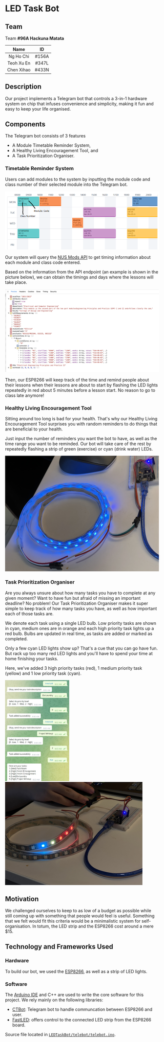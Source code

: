 # LED Task Bot

## Team

Team **#96A Hackuna Matata**

|Name       |ID    |
|:---------:|:----:|
|Ng Ho Chi  |#156A |
|Teoh Xu En |#347L |
|Chen Xihao |#433N |

## Description

Our project implements a Telegram bot that controls a 3-in-1 hardware system on chip that infuses convenience and simplicity, making it fun and easy to keep your life organised.

## Components

The Telegram bot consists of 3 features

- A Module Timetable Reminder System,
- A Healthy Living Encouragement Tool, and
- A Task Prioritization Organiser.

### Timetable Reminder System

Users can add modules to the system by inputting the module code and class number of their selected module into the Telegram bot.

![NUSMods Timetable](./assets/MCC.png)

Our system will query the [NUS Mods API](https://api.nusmods.com/v2/) to get timing information about each module and class code entered.

Based on the information from the API endpoint (an example is shown in the picture below), we can obtain the timings and days where the lessons will take place.

![JSON Response](./assets/JSON.jpg)

Then, our ESP8266 will keep track of the time and remind people about their lessons when their lessons are about to start by flashing the LED lights repeatedly in red about 5 minutes before a lesson start. No reason to go to class late anymore!

### Healthy Living Encouragement Tool

Sitting around too long is bad for your health. That's why our Healthy Living Encouragement Tool surprises you with random reminders to do things that are beneficial to your health.

Just input the number of reminders you want the bot to have, as well as the time range you want to be reminded. Our bot will take care of the rest by repeatedly flashing a strip of green (exercise) or cyan (drink water) LEDs.

![image](./assets/DrinkWater.jpg)

### Task Prioritization Organiser

Are you always unsure about how many tasks you have to complete at any given moment? Want to have fun but afraid of missing an important deadline? No problem! Our Task Prioritization Organiser makes it super simple to keep track of how many tasks you have, as well as how important each of those tasks are.

We denote each task using a single LED bulb. Low priority tasks are shown in cyan, medium ones are in orange and each high priority task lights up a red bulb. Bulbs are updated in real time, as tasks are added or marked as completed.

Only a few cyan LED lights show up? That's a cue that you can go have fun. But rack up too many red LED lights and you'll have to spend your time at home finishing your tasks.

Here, we've added 3 high priority tasks (red), 1 medium priority task (yellow) and 1 low priority task (cyan).

<p float="left">
    <img src="./assets/TasksBot.jpeg" width=210>
    <img src="./assets/TasksLight.jpg" width=450>
</p>

## Motivation

We challenged ourselves to keep to as low of a budget as possible while still coming up with something that people would feel is useful. Something that we felt would fit this criteria would be a minimalistic system for self-organisation. In totum, the LED strip and the ESP8266 cost around a mere $15.

## Technology and Frameworks Used

### Hardware

To build our bot, we used the [ESP8266](https://www.espressif.com/en/products/socs/esp8266), as well as a strip of LED lights.

### Software

The [Arduino IDE](https://www.arduino.cc/en/software) and C++ are used to write the core software for this project. We rely mainly on the following libraries:

- [CTBot](https://github.com/shurillu/CTBot): Telegram bot to handle communcation between ESP8266 and user.
- [FastLED](https://fastled.io): offers control to the connected LED strip from the ESP8266 board.

Source file located in [`LEDTaskBot/telebot/telebot.ino`](telebot/telebot.ino).

